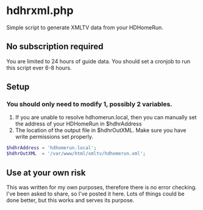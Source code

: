 # hdhrxml.php
Simple script to generate XMLTV data from your HDHomeRun. 

## No subscription required
You are limited to 24 hours of guide data. You should set a cronjob to run this script ever 6-8 hours.

## Setup
### You should only need to modify 1, possibly 2 variables.
1. If you are unable to resolve hdhomerun.local, then you can manually set the address of your HDHomeRun in $hdhrAddress
2. The location of the output file in $hdhrOutXML. Make sure you have write permissions set properly.

```php
$hdhrAddress = 'hdhomerun.local';
$hdhrOutXML  = '/var/www/html/xmltv/hdhomerun.xml';
```

## Use at your own risk
This was written for my own purposes, therefore there is no error checking. I've been asked to share, so I've posted it here. Lots of things could be done better, but this works and serves its purpose.
